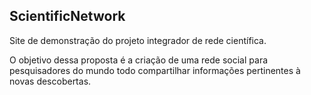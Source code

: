 ## ScientificNetwork
Site de demonstração do projeto integrador de rede científica.

O objetivo dessa proposta é a criação de uma rede social para pesquisadores do mundo todo compartilhar informações pertinentes à novas descobertas.
